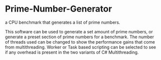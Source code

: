 # Prime-Number-Generator
a CPU benchmark that generates a list of prime numbers.

This software can be used to generate a set amount of prime numbers, or generate a preset section of prime numbers for a benchmark.
The number of threads used can be changed to show the performance gains that come from multithreading. Worker or Task based scripting can be selected to see if any overhead is present in the two variants of C# Multithreading.
